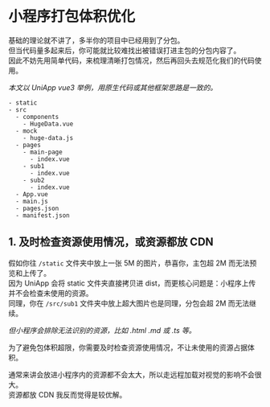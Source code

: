 # 小程序打包体积优化

基础的理论就不讲了，多半你的项目中已经用到了分包。<br />
但当代码量多起来后，你可能就比较难找出被错误打进主包的分包内容了。<br />
因此不妨先用简单代码，来梳理清晰打包情况，然后再回头去规范化我们的代码使用。

_本文以 UniApp vue3 举例，用原生代码或其他框架思路是一致的。_

```
- static
- src
  - components
    - HugeData.vue
  - mock
    - huge-data.js
  - pages
    - main-page
      - index.vue
    - sub1
      - index.vue
    - sub2
      - index.vue
  - App.vue
  - main.js
  - pages.json
  - manifest.json
```

## 1. 及时检查资源使用情况，或资源都放 CDN

假如你往 `/static` 文件夹中放上一张 5M 的图片，恭喜你，主包超 2M 而无法预览和上传了。<br />
因为 UniApp 会将 static 文件夹直接拷贝进 dist，而更核心问题是：小程序上传并不会检查未使用的资源。<br />
同理，你在 `/src/sub1` 文件夹中放上超大图片也是同理，分包会超 2M 而无法继续。

_但小程序会排除无法识别的资源，比如 .html .md 或 .ts 等。_

为了避免包体积超限，你需要及时检查资源使用情况，不让未使用的资源占据体积。<br />

通常来讲会放进小程序内的资源都不会太大，所以走远程加载对视觉的影响不会很大。<br />
资源都放 CDN 我反而觉得是较优解。
